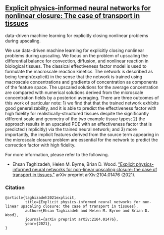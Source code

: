## [Explicit physics-informed neural networks for nonlinear closure: The case of transport in tissues](https://github.com/TaghizadehE/implicit-PINN)

data-driven machine learning for explicitly closing nonlinear problems during upscaling.

We use data-driven machine learning for explicitly closing nonlinear problems during upscaling.  We focus on the problem of upscaling the differential balance for convection, diffusion, and nonlinear reaction in biological tissues.  The classical effectiveness factor model is used to formulate the macroscale reaction kinetics. The network is described as being \emph{explicit} in the sense that the network is trained using macroscale concentrations and gradients of concentration as components of the feature space. The upscaled solutions for the average concentration are compared with numerical solutions derived from the microscale concentration fields by a posteriori averaging.
There are three outcomes of this work of particular note: 1) we find that that the trained network exhibits good generalizability, and it is able to predict the effectiveness factor with high fidelity for realistically-structured tissues despite the significantly different scale and geometry of the two example tissue types; 2) the approach results in an upscaled PDE with an effectiveness factor that is predicted (implicitly) via the trained neural network; and 3) more importantly, the implicit features derived from the source term appearing in the microscale closure problem are essential for the network to predict the correction factor with high fidelity.

For more information, please refer to the following.

- Ehsan Taghizadeh, Helen M. Byrne, Brian D. Wood. ["Explicit physics-informed neural networks for non-linear upscaling closure: the case of transport in tissues."](https://github.com/TaghizadehE/implicit-PINN) arXiv preprint arXiv:2104.01476 (2021).

### **Citation**
```
@article{taghizadeh2021explicit,
         title={Explicit physics-informed neural networks for non-linear upscaling closure: the case of transport in tissues}, 
         author={Ehsan Taghizadeh and Helen M. Byrne and Brian D. Wood},
         journal={arXiv preprint arXiv:2104.01476},
         year={2021},
}
```
